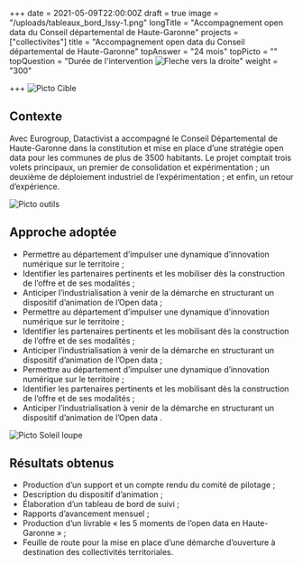 +++
date = 2021-05-09T22:00:00Z
draft = true
image = "/uploads/tableaux_bord_Issy-1.png"
longTitle = "Accompagnement open data du Conseil départemental de Haute-Garonne"
projects = ["collectivites"]
title = "Accompagnement open data du Conseil départemental de Haute-Garonne"
topAnswer = "24 mois"
topPicto = ""
topQuestion = "Durée de l'intervention ![Fleche vers la droite](/images/white-dotted-arrow.svg)"
weight = "300"

+++
![Picto Cible](/images/target.svg)

## Contexte

Avec Eurogroup, Datactivist a accompagné le Conseil Départemental de Haute-Garonne dans la constitution et mise en place d’une stratégie open data pour les communes de plus de 3500 habitants. Le projet comptait trois volets principaux, un premier de consolidation et expérimentation ; un deuxième de déploiement industriel de l’expérimentation ; et enfin, un retour d’expérience.

![Picto outils](/images/tools.svg)

## Approche adoptée

* Permettre au département d’impulser une dynamique d’innovation numérique sur le territoire ;
* Identifier les partenaires pertinents et les mobiliser dès la construction de l’offre et de ses modalités ;
* Anticiper l’industrialisation à venir de la démarche en structurant un dispositif d’animation de l’Open data ;
* Permettre au département d’impulser une dynamique d’innovation numérique sur le territoire ;
* Identifier les partenaires pertinents et les mobilisant dès la construction de l’offre et de ses modalités ;
* Anticiper l’industrialisation à venir de la démarche en structurant un dispositif d’animation de l’Open data ;
* Permettre au département d’impulser une dynamique d’innovation numérique sur le territoire ;
* Identifier les partenaires pertinents et les mobilisant dès la construction de l’offre et de ses modalités ;
* Anticiper l’industrialisation à venir de la démarche en structurant un dispositif d’animation de l’Open data .

![Picto Soleil loupe](/images/search-sun.svg)

## Résultats obtenus

* Production d’un support et un compte rendu du comité de pilotage ;
* Description du dispositif d’animation ;
* Élaboration d’un tableau de bord de suivi ;
* Rapports d’avancement mensuel ;
* Production d’un livrable « les 5 moments de l’open data en Haute-Garonne » ;
* Feuille de route pour la mise en place d’une démarche d’ouverture à destination des collectivités territoriales.
